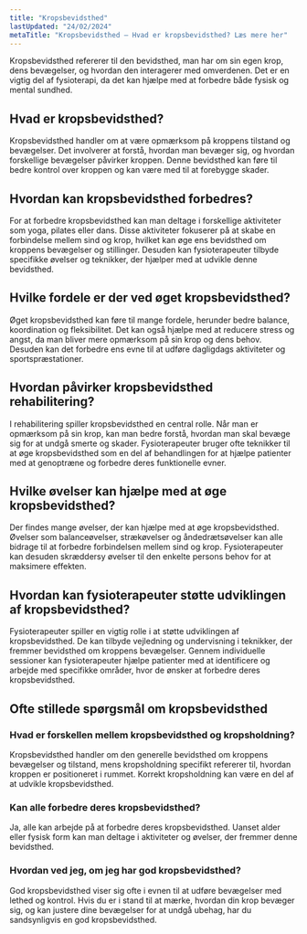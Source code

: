 ```yaml
---
title: "Kropsbevidsthed"
lastUpdated: "24/02/2024"
metaTitle: "Kropsbevidsthed – Hvad er kropsbevidsthed? Læs mere her"
---
```


Kropsbevidsthed refererer til den bevidsthed, man har om sin egen krop, dens bevægelser, og hvordan den interagerer med omverdenen. Det er en vigtig del af fysioterapi, da det kan hjælpe med at forbedre både fysisk og mental sundhed.

## Hvad er kropsbevidsthed?

Kropsbevidsthed handler om at være opmærksom på kroppens tilstand og bevægelser. Det involverer at forstå, hvordan man bevæger sig, og hvordan forskellige bevægelser påvirker kroppen. Denne bevidsthed kan føre til bedre kontrol over kroppen og kan være med til at forebygge skader.

## Hvordan kan kropsbevidsthed forbedres?

For at forbedre kropsbevidsthed kan man deltage i forskellige aktiviteter som yoga, pilates eller dans. Disse aktiviteter fokuserer på at skabe en forbindelse mellem sind og krop, hvilket kan øge ens bevidsthed om kroppens bevægelser og stillinger. Desuden kan fysioterapeuter tilbyde specifikke øvelser og teknikker, der hjælper med at udvikle denne bevidsthed.

## Hvilke fordele er der ved øget kropsbevidsthed?

Øget kropsbevidsthed kan føre til mange fordele, herunder bedre balance, koordination og fleksibilitet. Det kan også hjælpe med at reducere stress og angst, da man bliver mere opmærksom på sin krop og dens behov. Desuden kan det forbedre ens evne til at udføre dagligdags aktiviteter og sportspræstationer.

## Hvordan påvirker kropsbevidsthed rehabilitering?

I rehabilitering spiller kropsbevidsthed en central rolle. Når man er opmærksom på sin krop, kan man bedre forstå, hvordan man skal bevæge sig for at undgå smerte og skader. Fysioterapeuter bruger ofte teknikker til at øge kropsbevidsthed som en del af behandlingen for at hjælpe patienter med at genoptræne og forbedre deres funktionelle evner.

## Hvilke øvelser kan hjælpe med at øge kropsbevidsthed?

Der findes mange øvelser, der kan hjælpe med at øge kropsbevidsthed. Øvelser som balanceøvelser, strækøvelser og åndedrætsøvelser kan alle bidrage til at forbedre forbindelsen mellem sind og krop. Fysioterapeuter kan desuden skræddersy øvelser til den enkelte persons behov for at maksimere effekten.

## Hvordan kan fysioterapeuter støtte udviklingen af kropsbevidsthed?

Fysioterapeuter spiller en vigtig rolle i at støtte udviklingen af kropsbevidsthed. De kan tilbyde vejledning og undervisning i teknikker, der fremmer bevidsthed om kroppens bevægelser. Gennem individuelle sessioner kan fysioterapeuter hjælpe patienter med at identificere og arbejde med specifikke områder, hvor de ønsker at forbedre deres kropsbevidsthed.

## Ofte stillede spørgsmål om kropsbevidsthed

### Hvad er forskellen mellem kropsbevidsthed og kropsholdning?

Kropsbevidsthed handler om den generelle bevidsthed om kroppens bevægelser og tilstand, mens kropsholdning specifikt refererer til, hvordan kroppen er positioneret i rummet. Korrekt kropsholdning kan være en del af at udvikle kropsbevidsthed.

### Kan alle forbedre deres kropsbevidsthed?

Ja, alle kan arbejde på at forbedre deres kropsbevidsthed. Uanset alder eller fysisk form kan man deltage i aktiviteter og øvelser, der fremmer denne bevidsthed.

### Hvordan ved jeg, om jeg har god kropsbevidsthed?

God kropsbevidsthed viser sig ofte i evnen til at udføre bevægelser med lethed og kontrol. Hvis du er i stand til at mærke, hvordan din krop bevæger sig, og kan justere dine bevægelser for at undgå ubehag, har du sandsynligvis en god kropsbevidsthed.